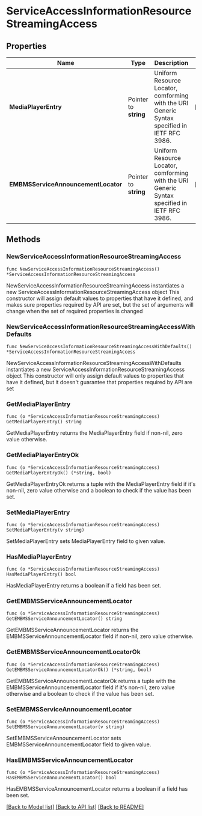 # ServiceAccessInformationResourceStreamingAccess

## Properties

Name | Type | Description | Notes
------------ | ------------- | ------------- | -------------
**MediaPlayerEntry** | Pointer to **string** | Uniform Resource Locator, comforming with the URI Generic Syntax specified in IETF RFC 3986. | [optional] 
**EMBMSServiceAnnouncementLocator** | Pointer to **string** | Uniform Resource Locator, comforming with the URI Generic Syntax specified in IETF RFC 3986. | [optional] 

## Methods

### NewServiceAccessInformationResourceStreamingAccess

`func NewServiceAccessInformationResourceStreamingAccess() *ServiceAccessInformationResourceStreamingAccess`

NewServiceAccessInformationResourceStreamingAccess instantiates a new ServiceAccessInformationResourceStreamingAccess object
This constructor will assign default values to properties that have it defined,
and makes sure properties required by API are set, but the set of arguments
will change when the set of required properties is changed

### NewServiceAccessInformationResourceStreamingAccessWithDefaults

`func NewServiceAccessInformationResourceStreamingAccessWithDefaults() *ServiceAccessInformationResourceStreamingAccess`

NewServiceAccessInformationResourceStreamingAccessWithDefaults instantiates a new ServiceAccessInformationResourceStreamingAccess object
This constructor will only assign default values to properties that have it defined,
but it doesn't guarantee that properties required by API are set

### GetMediaPlayerEntry

`func (o *ServiceAccessInformationResourceStreamingAccess) GetMediaPlayerEntry() string`

GetMediaPlayerEntry returns the MediaPlayerEntry field if non-nil, zero value otherwise.

### GetMediaPlayerEntryOk

`func (o *ServiceAccessInformationResourceStreamingAccess) GetMediaPlayerEntryOk() (*string, bool)`

GetMediaPlayerEntryOk returns a tuple with the MediaPlayerEntry field if it's non-nil, zero value otherwise
and a boolean to check if the value has been set.

### SetMediaPlayerEntry

`func (o *ServiceAccessInformationResourceStreamingAccess) SetMediaPlayerEntry(v string)`

SetMediaPlayerEntry sets MediaPlayerEntry field to given value.

### HasMediaPlayerEntry

`func (o *ServiceAccessInformationResourceStreamingAccess) HasMediaPlayerEntry() bool`

HasMediaPlayerEntry returns a boolean if a field has been set.

### GetEMBMSServiceAnnouncementLocator

`func (o *ServiceAccessInformationResourceStreamingAccess) GetEMBMSServiceAnnouncementLocator() string`

GetEMBMSServiceAnnouncementLocator returns the EMBMSServiceAnnouncementLocator field if non-nil, zero value otherwise.

### GetEMBMSServiceAnnouncementLocatorOk

`func (o *ServiceAccessInformationResourceStreamingAccess) GetEMBMSServiceAnnouncementLocatorOk() (*string, bool)`

GetEMBMSServiceAnnouncementLocatorOk returns a tuple with the EMBMSServiceAnnouncementLocator field if it's non-nil, zero value otherwise
and a boolean to check if the value has been set.

### SetEMBMSServiceAnnouncementLocator

`func (o *ServiceAccessInformationResourceStreamingAccess) SetEMBMSServiceAnnouncementLocator(v string)`

SetEMBMSServiceAnnouncementLocator sets EMBMSServiceAnnouncementLocator field to given value.

### HasEMBMSServiceAnnouncementLocator

`func (o *ServiceAccessInformationResourceStreamingAccess) HasEMBMSServiceAnnouncementLocator() bool`

HasEMBMSServiceAnnouncementLocator returns a boolean if a field has been set.


[[Back to Model list]](../README.md#documentation-for-models) [[Back to API list]](../README.md#documentation-for-api-endpoints) [[Back to README]](../README.md)


